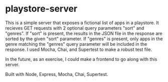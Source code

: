 # playstore-server

This is a simple server that exposes a fictional list of apps in a playstore. It recieves GET requests with 2 optional query parameters "sort" and "genres". If "sort" is present, the results in the JSON file in the response are sorted by the given "sort" parameter. If "genres" is present, only apps in the genre matching the "genres" query parameter will be included in the response. I used Mocha, Chai, and Supertest to make a robust test file.

In the future, as an exercise, I could make a frontend to go along with this server.

Built with Node, Express, Mocha, Chai, Supertest.